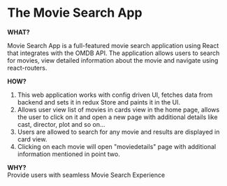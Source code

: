 <h1>The Movie Search App</h1>

<b>WHAT?</b>
<br/>

Movie Search App is a full-featured movie search application using React that integrates with the OMDB API. The application allows users to search for movies, view detailed information about the movie and navigate using react-routers.

<b>HOW?</b>
<br/>

1. This web application works with config driven UI, fetches data from backend and sets it in redux Store and paints it in the UI.
2. Allows user view list of movies in cards view in the home page, allows the user to click on it and open a new page with additional details like cast, director, plot and so on...
3. Users are allowed to search for any movie and results are displayed in card view.
4. Clicking on each movie will open "moviedetails" page with additional information mentioned in point two.

<b>WHY?</b>
<br/>
Provide users with seamless Movie Search Experience
